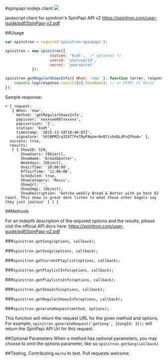 #spinpapi nodejs client ![](https://travis-ci.org/ksdt/spinitron.svg?branch=master)

javascript client for spinitron's SpinPapi API v2 https://spinitron.com/user-guide/pdf/SpinPapi-v2.pdf

##Usage

```javascript
var spinitron = require('spinitron-spinpapi');

spinitron = new spinitron({
                    station: 'ksdt',  /* optional */
                    userid: 'youruserid',
                    secret: 'yoursecret'
            });

spinitron.getRegularShowsInfo({ When: 'now' }, function (error, response) {
    console.log(response.results[0].ShowName); // => RTFM: CC Music
});
```

Sample response: 
```
> { request:
   { When: 'now',
     method: 'getRegularShowsInfo',
     papiuser: 'xxxxxxe687xxxxxx',
     papiversion: '2',
     station: 'ksdt',
     timestamp: '2015-12-18T18:48:07Z',
     signature: 'VUtBPMZra3Z4T7FeTByP8qsmrNvB7isb4QLdFnQf6oA=' },
  success: true,
  results:
   [ { ShowID: 529,
       ShowUsers: [Object],
       ShowName: 'bread&butter',
       Weekdays: [Object],
       OnairTime: '10:00:00',
       OffairTime: '11:00:00',
       Scheduled: true,
       ShowCategory: 'Music',
       ShowUrl: '',
       ShowImgL: [Object],
       ShowDescription: 'Getcha weekly Bread & Butter with ya host DJ toast. This show is great dont listen to what those other bagels say they just jealous' } ] }
```

##Methods

For an indepth description of the required options and the results, please visit the official API docs here: https://spinitron.com/user-guide/pdf/SpinPapi-v2.pdf

###`spinitron.getSong(options, callback);`

###`spinitron.getSongs(options, callback);`

###`spinitron.getCurrentPlaylist(options, callback);`

###`spinitron.getPlaylistInfo(options, callback);`

###`spinitron.getPlaylistsInfo(options, callback);`

###`spinitron.getShowInfo(options, callback);`

###`spinitron.getRegularShowsInfo(options, callback);`

###`spinitron.generateRequest(method, options);`

This function will return the request URL for the given method and options. For example, `spinitron.generateRequest('getSong', {SongId: 3});` will return the SpinPapi API Url for this request.

##Optional Parameters
When a method has optional parameters, you may choose to omit the options parameter, like so `spinitron.getSong(callback)`

##Testing, Contributing
`mocha` to test. Pull requests welcome. 
